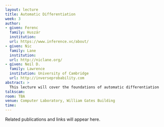```yaml
---
layout: lecture
title: Automatic Differentiation
week: 3
author:
- given: Ferenc
  family: Huszár
  institution: 
  url: https://www.inference.vc/about/
- given: Nic
  family: Lane
  institution: 
  url: http://niclane.org/
- given: Neil D.
  family: Lawrence
  institution: University of Cambridge
  url: http://inverseprobability.com
abstract: >
  This lecture will cover the foundations of automatic differentiation as well as the different frameworks that exist for building models.
talkscam:
room: TBA
venue: Computer Laboratory, William Gates Building
time:
---
```


Related publications and links will appear here.

